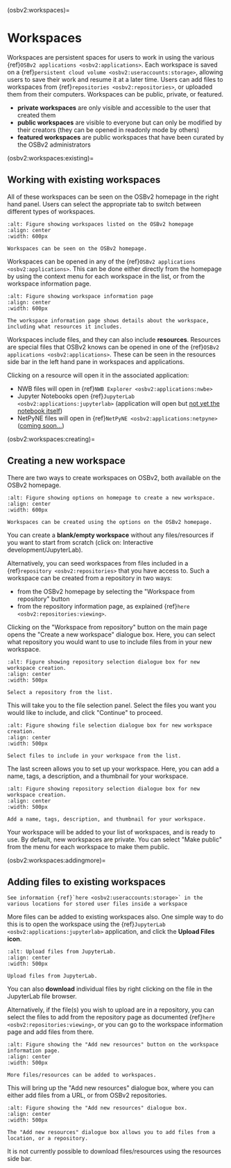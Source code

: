 (osbv2:workspaces)=
# Workspaces

Workspaces are persistent spaces for users to work in using the various {ref}`OSBv2 applications <osbv2:applications>`.
Each workspace is saved on a {ref}`persistent cloud volume <osbv2:useraccounts:storage>`, allowing users to save their work and resume it at a later time.
Users can add files to workspaces from {ref}`repositories <osbv2:repositories>`, or uploaded them from their computers.
Workspaces can be public, private, or featured.

- **private workspaces** are only visible and accessible to the user that created them
- **public workspaces** are visible to everyone but can only be modified by their creators (they can be opened in readonly mode by others)
- **featured workspaces** are public workspaces that have been curated by the OSBv2 administrators

(osbv2:workspaces:existing)=
## Working with existing workspaces

All of these workspaces can be seen on the OSBv2 homepage in the right hand panel.
Users can select the appropriate tab to switch between different types of workspaces.

```{figure} ../images/osbv2-workspaces-homepage-with-text.png
:alt: Figure showing workspaces listed on the OSBv2 homepage
:align: center
:width: 600px

Workspaces can be seen on the OSBv2 homepage.

```

Workspaces can be opened in any of the {ref}`OSBv2 applications <osbv2:applications>`.
This can be done either directly from the homepage by using the context menu for each workspace in the list, or from the workspace information page.

```{figure} ../images/osbv2-workspaces-page-with-text.png
:alt: Figure showing workspace information page
:align: center
:width: 600px

The workspace information page shows details about the workspace, including what resources it includes.

```
Workspaces include files, and they can also include **resources**.
Resources are special files that OSBv2 knows can be opened in one of the {ref}`OSBv2 applications <osbv2:applications>`.
These can be seen in the resources side bar in the left hand pane in workspaces and applications.

Clicking on a resource will open it in the associated application:

- NWB files will open in {ref}`NWB Explorer <osbv2:applications:nwbe>`
- Jupyter Notebooks open {ref}`JupyterLab <osbv2:applications:jupyterlab>` (application will open but [not yet the notebook itself](https://github.com/OpenSourceBrain/OSBv2/issues/302))
- NetPyNE files will open in {ref}`NetPyNE <osbv2:applications:netpyne>` ([coming soon...](https://github.com/OpenSourceBrain/OSBv2/issues/304))

(osbv2:workspaces:creating)=
## Creating a new workspace

There are two ways to create workspaces on OSBv2, both available on the OSBv2 homepage.

```{figure} ../images/osbv2-workspaces-homepage-create-with-text.png
:alt: Figure showing options on homepage to create a new workspace.
:align: center
:width: 600px

Workspaces can be created using the options on the OSBv2 homepage.

```
You can create a **blank/empty workspace** without any files/resources if you want to start from scratch (click on: Interactive development/JupyterLab).

Alternatively, you can seed workspaces from files included in a {ref}`repository <osbv2:repositories>` that you have access to. Such a workspace can be created from a repository in two ways:

- from the OSBv2 homepage by selecting the "Workspace from repository" button
- from the repository information page, as explained {ref}`here <osbv2:repositories:viewing>`.

Clicking on the "Workspace from repository" button on the main page opens the "Create a new workspace" dialogue box.
Here, you can select what repository you would want to use to include files from in your new workspace.

```{figure} ../images/osbv2-workspaces-from-repo-dialog.png
:alt: Figure showing repository selection dialogue box for new workspace creation.
:align: center
:width: 500px

Select a repository from the list.

```
This will take you to the file selection panel.
Select the files you want you would like to include, and click "Continue" to proceed.

```{figure} ../images/osbv2-workspaces-from-repo-file-select-dialog.png
:alt: Figure showing file selection dialogue box for new workspace creation.
:align: center
:width: 500px

Select files to include in your workspace from the list.
```

The last screen allows you to set up your workspace.
Here, you can add a name, tags, a description, and a thumbnail for your workspace.

```{figure} ../images/osbv2-workspaces-create-dialog.png
:alt: Figure showing repository selection dialogue box for new workspace creation.
:align: center
:width: 500px

Add a name, tags, description, and thumbnail for your workspace.
```


Your workspace will be added to your list of workspaces, and is ready to use.
By default, new workspaces are private.
You can select "Make public" from the menu for each workspace to make them public.


(osbv2:workspaces:addingmore)=
## Adding files to existing workspaces

```{admonition} User storage inside a workspace
See information {ref}`here <osbv2:useraccounts:storage>` in the various locations for stored user files inside a workspace
```

More files can be added to existing workspaces also. One simple way to do this is to open the workspace using the {ref}`JupyterLab <osbv2:applications:jupyterlab>` application, and click the **Upload Files icon**.

```{figure} ../images/osbv2-upload.png
:alt: Upload files from JupyterLab.
:align: center
:width: 500px

Upload files from JupyterLab.
```

You can also **download** individual files by right clicking on the file in the JupyterLab file browser.

Alternatively, if the file(s) you wish to upload are in a repository, you can select the files to add from the repository page as documented {ref}`here <osbv2:repositories:viewing>`, or you can go to the workspace information page and add files from there.

```{figure} ../images/osbv2-workspaces-add-new-resources-with-text.png
:alt: Figure showing the "Add new resources" button on the workspace information page.
:align: center
:width: 500px

More files/resources can be added to workspaces.
```

This will bring up the "Add new resources" dialogue box, where you can either add files from a URL, or from OSBv2 repositories.

```{figure} ../images/osbv2-workspaces-add-new-resources-dialog.png
:alt: Figure showing the "Add new resources" dialogue box.
:align: center
:width: 500px

The "Add new resources" dialogue box allows you to add files from a location, or a repository.
```

It is not currently possible to download files/resources using the resources side bar.
